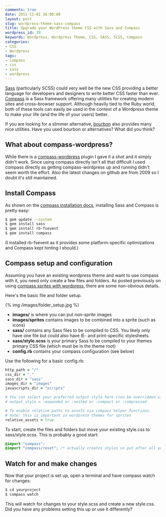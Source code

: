```yaml
---
comments: true
date: 2011-11-01 16:00:00
layout: post
slug: wordpress-theme-sass-compass
title: Upgrade your WordPress theme CSS with Sass and Compass
wordpress_id: 39
keywords: Wordpress, Wordpress Theme, CSS, SASS, SCSS, Compass
categories:
- CSS
- Wordpress
tags:
- compass
- css
- sass
- wordpress
---
```


[Sass](http://sass-lang.com/) (particularly SCSS) could very well be the new CSS providing a better language for developers and designers to write better CSS faster than ever. [Compass](http://compass-style.org/) is a Sass framework offering many utilities for creating modern sites and cross-browser support. Although heavily tied to the Ruby world, both of these tools can easily be used in the context of a Wordpress theme to make your life (and the life of your users) better.

<!-- more -->

If you are looking for a slimmer alternative, [bourbon](https://github.com/thoughtbot/bourbon#readme) also provides many nice utilities. Have you used bourbon or alternatives? What did you think?

## What about compass-wordpress?

While there is a [compass-wordpress](https://github.com/pengwynn/compass-wordpress) plugin I gave it a shot and it simply didn't work. Since using compass directly isn't all that difficult I used compass directly as getting compass-wordpress up and running didn't seem worth the effort. Also the latest changes on github are from 2009 so I doubt it's still maintained.

## Install Compass

As shown on the [compass installation docs](http://compass-style.org/install/), installing Sass and Compass is pretty easy:

```sh
$ gem update --system
$ gem install sass
$ gem install rb-fsevent
$ gem install compass
```

(I installed rb-fsevent as it provides some platform-specific optimizations and Compass kept hinting I should.)

## Compass setup and configuration

Assuming you have an existing wordpress theme and want to use compass with it, you need only create a few files and folders. As posted previously on using [compass sprites with wordpress](/2011/undefined-method-top-while-using-compass-sprites/), there are some non-obvious details.

Here's the basic file and folder setup.

{% img /images/folder_setup.jpg %}
	
* **images/** is where you can put _non-sprite_ images
* **images/sprites** contains images to be combined into a sprite (such as icons)
* **sass/** contains any Sass files to be compiled to CSS. You likely only have one file but could also have IE- and print-specific stylesheets.
* **sass/style.scss** is your primary Sass to be compiled to your themes primary CSS file (which must be in the theme root)
* **config.rb** contains your compass configuration (see below)

Use the following for a basic config.rb:

```ruby
http_path = "/"
css_dir = "."
sass_dir = "sass"
images_dir = "images"
javascripts_dir = "scripts"

# You can select your preferred output style here (can be overridden via the command line):
# output_style = :expanded or :nested or :compact or :compressed

# To enable relative paths to assets via compass helper functions.
# note: this is important in wordpress themes for sprites
relative_assets = true
```

To start, create the files and folders but move your existing style.css to sass/style.scss. This is probably a good start:

```css
@import "compass";
@import "compass/reset"; /* actually creates styles so put after all your imports*/
```

## Watch for and make changes

Now that your project is set up, open a terminal and have compass watch for changes:

```sh
$ cd yourproject
$ compass watch
```

This will watch for changes to your style.scss and create a new style.css. Did you have any problems setting this up or use it differently?


